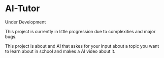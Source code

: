 # AI-Tutor

Under Development

This project is currently in little progression due to complexities and major bugs. 

This project is about and AI that askes for your input about a topic you want to learn about in school and makes a AI video about it.
